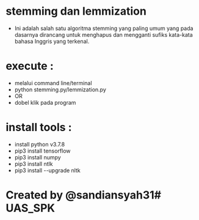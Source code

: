 # stemming dan lemmization
- Ini adalah salah satu algoritma stemming yang paling umum yang pada dasarnya dirancang untuk menghapus dan mengganti sufiks kata-kata bahasa Inggris yang terkenal.

# execute :
- melalui command line/terminal
- python stemming.py/lemmization.py
- OR
- dobel klik pada program

# install tools :
- install python v3.7.8
- pip3 install tensorflow
- pip3 install numpy
- pip3 install ntlk
- pip3 install --upgrade nltk

# Created by @sandiansyah31# UAS_SPK
